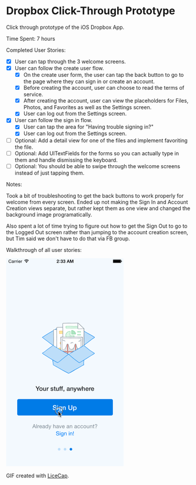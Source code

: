# Dropbox Click-Through Prototype

Click through prototype of the iOS Dropbox App.

Time Spent: 7 hours

Completed User Stories:
* [x] User can tap through the 3 welcome screens.
* [x] User can follow the create user flow.
  * [x] On the create user form, the user can tap the back button to go to the page where they can sign in or create an account.
  * [x] Before creating the account, user can choose to read the terms of service.
  * [x] After creating the account, user can view the placeholders for Files, Photos, and Favorites as well as the Settings screen.
  * [x] User can log out from the Settings screen.
* [x] User can follow the sign in flow.
  * [x] User can tap the area for "Having trouble signing in?"
  * [x] User can log out from the Settings screen.
* [ ] Optional: Add a detail view for one of the files and implement favoriting the file.
* [ ] Optional: Add UITextFields for the forms so you can actually type in them and handle dismissing the keyboard.
* [ ] Optional: You should be able to swipe through the welcome screens instead of just tapping them.

Notes:

Took a bit of troubleshooting to get the back buttons to work properly for welcome from every screen. Ended up not making the Sign In and Account Creation views separate, but rather kept them as one view and changed the background image programatically.

Also spent a lot of time trying to figure out how to get the Sign Out to go to the Logged Out screen rather than jumping to the account creation screen, but Tim said we don't have to do that via FB group.


Walkthrough of all user stories:

![Video Walkthrough](demo.gif)

GIF created with [LiceCap](http://www.cockos.com/licecap/).
